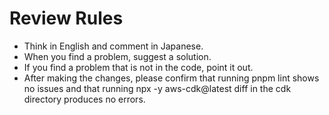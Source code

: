 # Review Rules

- Think in English and comment in Japanese.
- When you find a problem, suggest a solution.
- If you find a problem that is not in the code, point it out.
- After making the changes, please confirm that running pnpm lint shows no issues and that running npx -y aws-cdk@latest diff in the cdk directory produces no errors.
